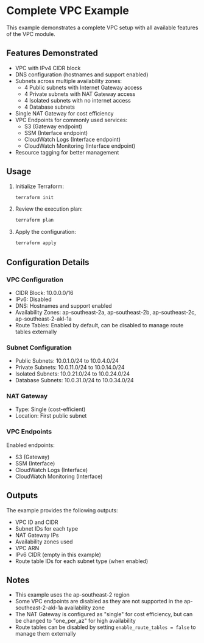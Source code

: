 # Complete VPC Example

This example demonstrates a complete VPC setup with all available features of the VPC module.

## Features Demonstrated

- VPC with IPv4 CIDR block
- DNS configuration (hostnames and support enabled)
- Subnets across multiple availability zones:
  - 4 Public subnets with Internet Gateway access
  - 4 Private subnets with NAT Gateway access
  - 4 Isolated subnets with no internet access
  - 4 Database subnets
- Single NAT Gateway for cost efficiency
- VPC Endpoints for commonly used services:
  - S3 (Gateway endpoint)
  - SSM (Interface endpoint)
  - CloudWatch Logs (Interface endpoint)
  - CloudWatch Monitoring (Interface endpoint)
- Resource tagging for better management

## Usage

1. Initialize Terraform:

    ```bash
    terraform init
    ```

2. Review the execution plan:

    ```bash
    terraform plan
    ```

3. Apply the configuration:

    ```bash
    terraform apply
    ```

## Configuration Details

### VPC Configuration

- CIDR Block: 10.0.0.0/16
- IPv6: Disabled
- DNS: Hostnames and support enabled
- Availability Zones: ap-southeast-2a, ap-southeast-2b, ap-southeast-2c, ap-southeast-2-akl-1a
- Route Tables: Enabled by default, can be disabled to manage route tables externally

### Subnet Configuration

- Public Subnets: 10.0.1.0/24 to 10.0.4.0/24
- Private Subnets: 10.0.11.0/24 to 10.0.14.0/24
- Isolated Subnets: 10.0.21.0/24 to 10.0.24.0/24
- Database Subnets: 10.0.31.0/24 to 10.0.34.0/24

### NAT Gateway

- Type: Single (cost-efficient)
- Location: First public subnet

### VPC Endpoints

Enabled endpoints:

- S3 (Gateway)
- SSM (Interface)
- CloudWatch Logs (Interface)
- CloudWatch Monitoring (Interface)

## Outputs

The example provides the following outputs:

- VPC ID and CIDR
- Subnet IDs for each type
- NAT Gateway IPs
- Availability zones used
- VPC ARN
- IPv6 CIDR (empty in this example)
- Route table IDs for each subnet type (when enabled)

## Notes

- This example uses the ap-southeast-2 region
- Some VPC endpoints are disabled as they are not supported in the ap-southeast-2-akl-1a availability zone
- The NAT Gateway is configured as "single" for cost efficiency, but can be changed to "one_per_az" for high availability
- Route tables can be disabled by setting `enable_route_tables = false` to manage them externally
